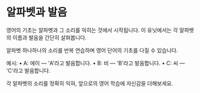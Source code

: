 # 알파벳과 발음

영어의 기초는 알파벳과 그 소리를 익히는 것에서 시작됩니다. 이 유닛에서는 각 알파벳의 이름과 발음을 간단히 살펴봅니다.

알파벳 하나하나의 소리를 반복 연습하며 영어 단어의 기초를 다질 수 있습니다.

예시:
• A: 에이 — 'A'라고 발음합니다.
• B: 비 — 'B'라고 발음합니다.
• C: 씨 — 'C'라고 발음합니다.

각 알파벳의 소리를 정확히 익혀, 앞으로의 영어 학습에 자신감을 더해보세요.